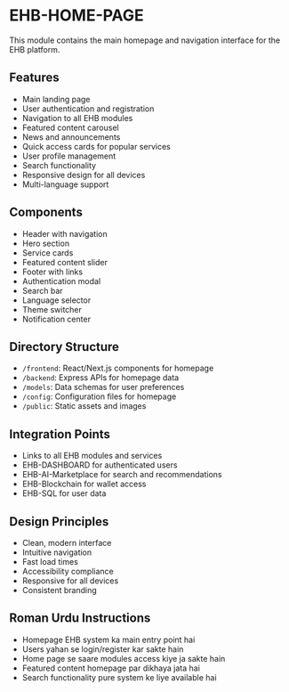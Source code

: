 # EHB-HOME-PAGE

This module contains the main homepage and navigation interface for the EHB platform.

## Features

- Main landing page
- User authentication and registration
- Navigation to all EHB modules
- Featured content carousel
- News and announcements
- Quick access cards for popular services
- User profile management
- Search functionality
- Responsive design for all devices
- Multi-language support

## Components

- Header with navigation
- Hero section
- Service cards
- Featured content slider
- Footer with links
- Authentication modal
- Search bar
- Language selector
- Theme switcher
- Notification center

## Directory Structure

- `/frontend`: React/Next.js components for homepage
- `/backend`: Express APIs for homepage data
- `/models`: Data schemas for user preferences
- `/config`: Configuration files for homepage
- `/public`: Static assets and images

## Integration Points

- Links to all EHB modules and services
- EHB-DASHBOARD for authenticated users
- EHB-AI-Marketplace for search and recommendations
- EHB-Blockchain for wallet access
- EHB-SQL for user data

## Design Principles

- Clean, modern interface
- Intuitive navigation
- Fast load times
- Accessibility compliance
- Responsive for all devices
- Consistent branding

## Roman Urdu Instructions

- Homepage EHB system ka main entry point hai
- Users yahan se login/register kar sakte hain
- Home page se saare modules access kiye ja sakte hain
- Featured content homepage par dikhaya jata hai
- Search functionality pure system ke liye available hai